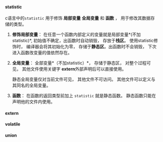 #### statistic

c语言中的`statistic` 用于修饰 **局部变量** **全局变量** 和 **函数** ， 用于修改其数据存储的类型。

1. **修饰局部变量**： 在任意一个函数内部定义的变量就是局部变量*(不加statistic)*, 初始值不确定，出函数时自动销毁， 存放于**栈区**。 使用statistic修饰时， 编译器会将其初始化为零， 存储于**静态区**。出函数时不会销毁， 下次进入函数改变量的值依然存在。

2. **全局变量**： 全部变量*（不加statistic）*， 存储于静态区， 对整个过程可见， 其他文件使用关键字 **extern**外部声明后可以直接使用。 

   静态全局变量仅对当前文件可见， 其他文件不可访问。 其他文件可以定义与其同名的全局变量。

3. **函数**： 在函数的返回类型前加上 `statistic` 就是静态函数。 静态函数只能在声明他的文件内使用。

#### extern



#### volatile



#### union









